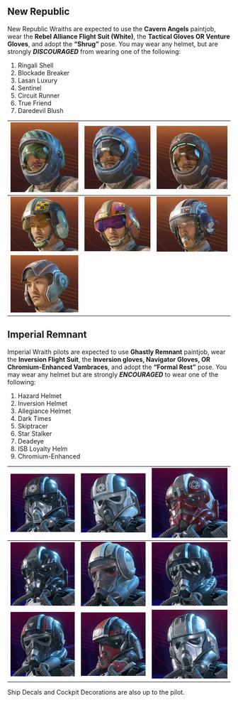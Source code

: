 ## New Republic

New Republic Wraiths are expected to use the __Cavern Angels__ paintjob, wear the __Rebel Alliance Flight Suit (White)__, the __Tactical Gloves OR Venture Gloves__, and adopt the __“Shrug”__ pose. You may wear any helmet, but are strongly __*DISCOURAGED*__ from wearing one of the following:

1. Ringali Shell
1. Blockade Breaker
1. Lasan Luxury
1. Sentinel
1. Circuit Runner
1. True Friend
1. Daredevil Blush

![Ringali Shell](/Uniform/images/image9.png)|![Blockade Breaker](/Uniform/images/image6.png)|![Lasan Luxury](/Uniform/images/image12.png)
---------------|---------------|-----------
![Sentinel](/Uniform/images/image13.png)|![Circuit Runner](/Uniform/images/image8.png)|![True Friend](/Uniform/images/image15.png)
![Daredevil Blush](/Uniform/images/image14.png)||

## Imperial Remnant

Imperial Wraith pilots are expected to use __Ghastly Remnant__ paintjob, wear the __Inversion Flight Suit__, the __Inversion gloves, Navigator Gloves, OR Chromium-Enhanced Vambraces__, and adopt the __“Formal Rest”__ pose. You may wear any helmet but are strongly __*ENCOURAGED*__ to wear one of the following:

1. Hazard Helmet
1. Inversion Helmet
1. Allegiance Helmet
1. Dark Times
1. Skiptracer
1. Star Stalker
1. Deadeye
1. ISB Loyalty Helm
1. Chromium-Enhanced

![Hazard Helmet](/Uniform/images/image10.png)|![Inversion Helmet](/Uniform/images/image4.png)|![Allegiance Helmet](/Uniform/images/image16.png)
----|----|---
![Dark Times](/Uniform/images/image11.png)|![Skiptracer](/Uniform/images/image5.png)|![Star Stalker](/Uniform/images/image2.png)
![Deadeye](/Uniform/images/image7.png)|![ISB Loyalty Helm](/Uniform/images/image1.png)|![Chromium-Enhanced](/Uniform/images/image3.png)

Ship Decals and Cockpit Decorations are also up to the pilot.
